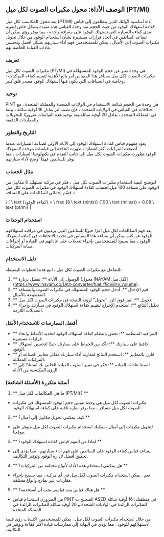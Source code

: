 ## الوصف الأداة: محول مكبرات الصوت لكل ميل (PT/MI)

يعد محول المكاسب لكل ميل (PT/MI) أداة أساسية لأولئك الذين يتطلعون إلى قياس كفاءة استهلاك الوقود من حيث الحجم.تعد وحدة القياس هذه مفيدة بشكل خاص لتقييم مدى كفاءة السيارة التي تستهلك الوقود على مسافة واحدة ، مما يوفر رؤى يمكن أن تساعد السائقين في اتخاذ قرارات مستنيرة بشأن استخدام الوقود.من خلال تحويل مكبرات الصوت إلى الأميال ، يمكن للمستخدمين فهم أداء سيارتهم بشكل أفضل وتحسين عادات القيادة الخاصة بهم.

### تعريف

مكبرات الصوت لكل ميل (PT/MI) هي وحدة تعبر عن حجم الوقود المستهلكة في مكبرات الصوت لكل ميل مسافر.هذا المقياس أمر بالغ الأهمية لتقييم كفاءة المركبات ، وخاصة في السياقات التي يكون فيها استهلاك الوقود مصدر قلق كبير.

### توحيد

PINT هي وحدة من الحجم شائعة الاستخدام في الولايات المتحدة والمملكة المتحدة ، مع اختلافات في القياس.في الولايات المتحدة ، فإن نصف لتر يعادل 16 أوقية سائلة ، بينما في المملكة المتحدة ، يعادل 20 أوقية سائلة.يعد توحيد هذه القياسات ضروريًا للتحويلات والمقارنات الدقيقة.

### التاريخ والتطور

يعود مفهوم قياس كفاءة استهلاك الوقود إلى الأيام الأولى لصناعة السيارات.عندما أصبحت المركبات أكثر انتشارًا ، ظهرت الحاجة إلى قياسات موحدة لاستهلاك الوقود.تطورت مكبرات الصوت لكل ميل إلى جانب التقدم في تكنولوجيا السيارات ، مما يوفر للسائقين فهمًا أوضح لأداء سيارتهم.

### مثال الحساب

لتوضيح كيفية استخدام مكبرات الصوت لكل ميل ، فكر في مركبة تستهلك 8 مكاييل من الوقود على مسافة 100 ميل.لحساب كفاءة استهلاك الوقود في مكبرات الصوت لكل ميل ، قسّم إجمالي المكالمات على المسافة:

\ [
\ text {كفاءة الوقود} = \ frac {8 \ text {pints}} {100 \ text {miles}} = 0.08 \ text {pt/mi}
\]

### استخدام الوحدات

يعد فهم المكالمات لكل ميل أمرًا حيويًا للسائقين الذين يرغبون في مراقبة استهلاكهم للوقود عن كثب.يمكن أن يساعد هذا المقياس في تحديد الاتجاهات في كفاءة استهلاك الوقود ، مما يسمح للمستخدمين بإجراء تعديلات على عاداتهم في القيادة أو إجراءات صيانة المركبات.

### دليل الاستخدام

للتفاعل مع مكبرات الصوت لكل ميل ، اتبع هذه الخطوات البسيطة:

1. ** الوصول إلى الأداة **: تفضل بزيارة [محول INAYAM لكل ميل] (https://www.inayam.co/Unit-converter/fuel_fficivility_volume).
2. ** قيم الإدخال **: أدخل حجم الوقود المستهلك في مكبرات الصوت والمسافة المقطوعة بالأميال.
3. ** تحويل **: انقر فوق الزر "تحويل" لرؤية النتيجة في مكبرات الصوت لكل ميل.
4. ** تحليل النتائج **: استخدم الإخراج لتقييم كفاءة استهلاك الوقود في سيارتك وإجراء التعديلات اللازمة.

### أفضل الممارسات للاستخدام الأمثل

- ** المراقبة المنتظمة **: تحقق بانتظام كفاءة استهلاك الوقود لتحديد الأنماط واتخاذ قرارات مستنيرة.
- ** حافظ على سيارتك **: تأكد من الحفاظ على سيارتك جيدًا لتحسين استهلاك الوقود.
- ** قارن بالمعايير **: استخدم النتائج لمقارنة أداء سيارتك مقابل معايير الصناعة أو المركبات المماثلة.
- ** اضبط عادات القيادة **: فكر في تغيير أسلوب القيادة الخاص بك استنادًا إلى الرؤى المكتسبة من الأداة.

### أسئلة متكررة (الأسئلة الشائعة)

1. ** ما هي المكالمات لكل ميل (PT/MI)؟ **
- مكبرات الصوت لكل ميل هي وحدة تقيس حجم الوقود المستهلك في مكبرات الصوت لكل ميل مسافر ، مما يوفر نظرة ثاقبة على كفاءة استهلاك الوقود.

2. ** كيف يمكنني تحويل مكاييل إلى أميال؟ **
- لتحويل مكيفات إلى أميال ، يمكنك استخدام مكبرات الصوت لكل ميل متوفر على موقعنا.

3. ** لماذا من المهم قياس كفاءة استهلاك الوقود؟ **
- يساعد قياس كفاءة الوقود على السائقين على فهم أداء سيارتهم ، مما يؤدي إلى تحقيق أفضل لإدارة الوقود وتوفير التكاليف.

4. ** هل يمكنني استخدام هذه الأداة لأنواع مختلفة من المركبات؟ **
- نعم ، يمكن استخدام مكبرات الصوت لكل ميل في أي مركبة ، مما يسمح بإجراء مقارنات عبر نماذج وأنواع مختلفة.

5. ** هل هناك قياس بنت قياسي يجب أن أستخدمه؟ **
- من الضروري استخدام قياس PINT الصحيح ب ASED في منطقتك: 16 أوقية سائلة للمكبرات الزائدة في الولايات المتحدة و 20 أوقية سائلة للمكبرات الزائدة في المملكة المتحدة.

من خلال استخدام مكبرات الصوت لكل ميل ، يمكن للمستخدمين اكتساب رؤى قيمة لاستهلاكهم للوقود ، مما يؤدي في النهاية إلى ممارسات قيادة أكثر كفاءة وتوفير في التكاليف.